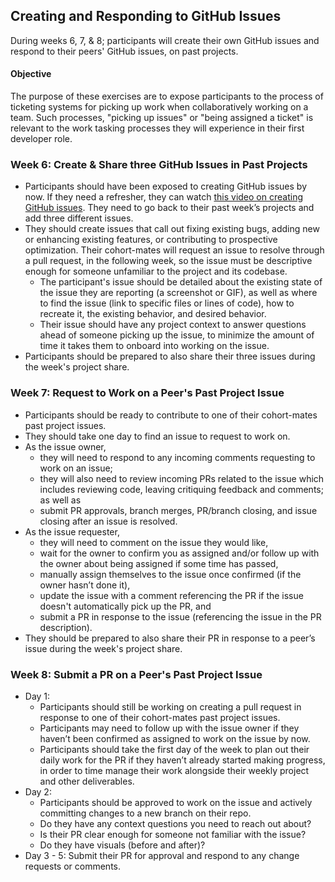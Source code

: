 ## Creating and Responding to GitHub Issues
During weeks 6, 7, & 8; participants will create their own GitHub issues and respond to their peers' GitHub issues, on past projects. 

#### Objective
The purpose of these exercises are to expose participants to the process of ticketing systems for picking up work when collaboratively working on a team. Such processes, "picking up issues" or "being assigned a ticket" is relevant to the work tasking processes they will experience in their first developer role. 

### Week 6: Create & Share three GitHub Issues in Past Projects
- Participants should have been exposed to creating GitHub issues by now. If they need a refresher, they can watch [this video on creating GitHub issues](https://www.dropbox.com/scl/fi/hbz2rzxbrda6gfvq11xnv/How-to-Create-a-GitHub-Issue.mp4?rlkey=0d63w2fisn33fepjnlcxj919g&st=1vy3gnu4&dl=0). They need to go back to their past week’s projects and add three different issues. 
- They should create issues that call out fixing existing bugs, adding new or enhancing existing features, or contributing to prospective optimization. Their cohort-mates will request an issue to resolve through a pull request, in the following week, so the issue must be descriptive enough for someone unfamiliar to the project and its codebase.
  - The participant's issue should be detailed about the existing state of the issue they are reporting (a screenshot or GIF), as well as where to find the issue (link to specific files or lines of code), how to recreate it, the existing behavior, and desired behavior.
  - Their issue should have any project context to answer questions ahead of someone picking up the issue, to minimize the amount of time it takes them to onboard into working on the issue.
- Participants should be prepared to also share their three issues during the week's project share. 

### Week 7: Request to Work on a Peer's Past Project Issue
- Participants should be ready to contribute to one of their cohort-mates past project issues.
- They should take one day to find an issue to request to work on. 
- As the issue owner, 
  - they will need to respond to any incoming comments requesting to work on an issue; 
  - they will also need to review incoming PRs related to the issue which includes reviewing code, leaving critiquing feedback and comments; as well as 
  - submit PR approvals, branch merges, PR/branch closing, and issue closing after an issue is resolved. 
- As the issue requester, 
  - they will need to comment on the issue they would like, 
  - wait for the owner to confirm you as assigned and/or follow up with the owner about being assigned if some time has passed, 
  - manually assign themselves to the issue once confirmed (if the owner hasn’t done it),
  - update the issue with a comment referencing the PR if the issue doesn't automatically pick up the PR, and 
  - submit a PR in response to the issue (referencing the issue in the PR description). 
- They should be prepared to also share their PR in response to a peer’s issue during the week's project share. 

### Week 8: Submit a PR on a Peer's Past Project Issue
- Day 1: 
  - Participants should still be working on creating a pull request in response to one of their cohort-mates past project issues. 
  - Participants may need to follow up with the issue owner if they haven’t been confirmed as assigned to work on the issue by now. 
  - Participants should take the first day of the week to plan out their daily work for the PR if they haven’t already started making progress, in order to time manage their work alongside their weekly project and other deliverables. 
- Day 2: 
  - Participants should be approved to work on the issue and actively committing changes to a new branch on their repo. 
  - Do they have any context questions you need to reach out about? 
  - Is their PR clear enough for someone not familiar with the issue? 
  - Do they have visuals (before and after)? 
- Day 3 - 5: Submit their PR for approval and respond to any change requests or comments.
